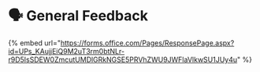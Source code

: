 # 🗣 General Feedback

{% embed url="https://forms.office.com/Pages/ResponsePage.aspx?id=UPs_KAujjEiQ9M2uT3rm0btNLr-r9D5IsSDEW0ZmcutUMDlGRkNGSE5PRVhZWU9JWFlaVlkwSU1JUy4u" %}
